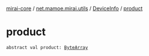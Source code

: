 [mirai-core](../../index.md) / [net.mamoe.mirai.utils](../index.md) / [DeviceInfo](index.md) / [product](./product.md)

# product

`abstract val product: `[`ByteArray`](https://kotlinlang.org/api/latest/jvm/stdlib/kotlin/-byte-array/index.html)